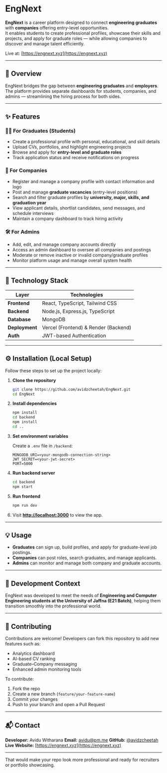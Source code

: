 # EngNext

**EngNext** is a career platform designed to connect **engineering graduates** with **companies** offering entry-level opportunities.  
It enables students to create professional profiles, showcase their skills and projects, and apply for graduate roles — while allowing companies to discover and manage talent efficiently.

Live at: [https://engnext.xyz](https://engnext.xyz)

---

## 🚀 Overview

EngNext bridges the gap between **engineering graduates** and **employers**.  
The platform provides separate dashboards for students, companies, and admins — streamlining the hiring process for both sides.

---

## ✨ Features

### 👩‍🎓 For Graduates (Students)
- Create a professional profile with personal, educational, and skill details  
- Upload CVs, portfolios, and highlight engineering projects  
- Browse and apply for **entry-level and graduate roles**  
- Track application status and receive notifications on progress  

### 🏢 For Companies
- Register and manage a company profile with contact information and logo  
- Post and manage **graduate vacancies** (entry-level positions)  
- Search and filter graduate profiles by **university, major, skills, and graduation year**  
- View applicant details, shortlist candidates, send messages, and schedule interviews  
- Maintain a company dashboard to track hiring activity  

### 🛠️ For Admins
- Add, edit, and manage company accounts directly  
- Access an admin dashboard to oversee all companies and postings  
- Moderate or remove inactive or invalid company/graduate profiles  
- Monitor platform usage and manage overall system health  

---

## 🧩 Technology Stack

| Layer | Technologies |
|-------|---------------|
| **Frontend** | React, TypeScript, Tailwind CSS |
| **Backend** | Node.js, Express.js, TypeScript |
| **Database** | MongoDB |
| **Deployment** | Vercel (Frontend) & Render (Backend) |
| **Auth** | JWT-based Authentication |

---

## ⚙️ Installation (Local Setup)

Follow these steps to set up the project locally:

1. **Clone the repository**
   ```bash
   git clone https://github.com/avidzcheetah/EngNext.git
   cd EngNext
   ```

2. **Install dependencies**

   ```bash
   npm install
   cd backend
   npm install
   cd ..
   ```

3. **Set environment variables**

   Create a `.env` file in `/backend`:

   ```env
   MONGODB_URI=<your-mongodb-connection-string>
   JWT_SECRET=<your-jwt-secret>
   PORT=5000
   ```

4. **Run backend server**

   ```bash
   cd backend
   npm start
   ```

5. **Run frontend**

   ```bash
   npm run dev
   ```

6. Visit **[http://localhost:3000](http://localhost:3000)** to view the app.

---

## 💡 Usage

* **Graduates** can sign up, build profiles, and apply for graduate-level job postings.
* **Companies** can post roles, search graduates, and manage applicants.
* **Admins** can monitor and manage both company and graduate accounts.

---

## 🧠 Development Context

EngNext was developed to meet the needs of **Engineering and Computer Engineering students at the University of Jaffna (E21 Batch)**, helping them transition smoothly into the professional world.

---

## 🤝 Contributing

Contributions are welcome!
Developers can fork this repository to add new features such as:

* Analytics dashboard
* AI-based CV ranking
* Graduate–Company messaging
* Enhanced admin monitoring tools

To contribute:

1. Fork the repo
2. Create a new branch (`feature/your-feature-name`)
3. Commit your changes
4. Push to your branch and open a Pull Request

---

## 📬 Contact

**Developer:** Avidu Witharana
**Email:** [avidu@pm.me](mailto:avidu@pm.me)
**GitHub:** [@avidzcheetah](https://github.com/avidzcheetah)
**Live Website:** [https://engnext.xyz](https://engnext.xyz)

---

That would make your repo look more professional and ready for recruiters or portfolio showcasing.
```
